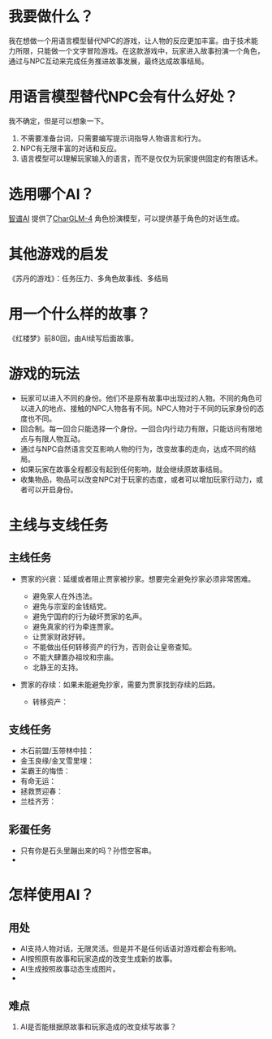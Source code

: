 # 我要做什么？

我在想做一个用语言模型替代NPC的游戏，让人物的反应更加丰富。由于技术能力所限，只能做一个文字冒险游戏。在这款游戏中，玩家进入故事扮演一个角色，通过与NPC互动来完成任务推进故事发展，最终达成故事结局。

# 用语言模型替代NPC会有什么好处？

我不确定，但是可以想象一下。

1. 不需要准备台词，只需要编写提示词指导人物语言和行为。
2. NPC有无限丰富的对话和反应。
3. 语言模型可以理解玩家输入的语言，而不是仅仅为玩家提供固定的有限话术。


# 选用哪个AI？

[智谱AI](https://bigmodel.cn/) 提供了[CharGLM-4](https://bigmodel.cn/dev/api/super-humanoid/charglm-4) 角色扮演模型，可以提供基于角色的对话生成。

# 其他游戏的启发

《苏丹的游戏》：任务压力、多角色故事线、多结局


# 用一个什么样的故事？

《红楼梦》前80回，由AI续写后面故事。

# 游戏的玩法

- 玩家可以进入不同的身份。他们不是原有故事中出现过的人物。不同的角色可以进入的地点、接触的NPC人物各有不同。NPC人物对于不同的玩家身份的态度也不同。
- 回合制。每一回合只能选择一个身份。一回合内行动力有限，只能访问有限地点与有限人物互动。
- 通过与NPC自然语言交互影响人物的行为，改变故事的走向，达成不同的结局。
- 如果玩家在故事全程都没有起到任何影响，就会继续原故事结局。
- 收集物品，物品可以改变NPC对于玩家的态度，或者可以增加玩家行动力，或者可以开启身份。

# 主线与支线任务

## 主线任务

- 贾家的兴衰：延缓或者阻止贾家被抄家。想要完全避免抄家必须非常困难。
	- 避免家人在外违法。
	- 避免与宗室的金钱结党。
	- 避免宁国府的行为破坏贾家的名声。
	- 避免真家的行为牵连贾家。
	- 让贾家财政好转。
	- 不能做出任何转移资产的行为，否则会让皇帝查知。
	- 不能大肆置办祖坟和宗庙。
	- 北静王的支持。
	
- 贾家的存续：如果未能避免抄家，需要为贾家找到存续的后路。
	- 转移资产：

## 支线任务

- 木石前盟/玉带林中挂：
- 金玉良缘/金叉雪里埋：
- 呆霸王的悔悟：
- 有命无运：
- 拯救贾迎春：
- 兰桂齐芳：

## 彩蛋任务

- 只有你是石头里蹦出来的吗？孙悟空客串。
- 


# 怎样使用AI？

## 用处

- AI支持人物对话，无限灵活。但是并不是任何话语对游戏都会有影响。
- AI按照原有故事和玩家造成的改变生成新的故事。
- AI生成按照故事动态生成图片。
- 


## 难点

1. AI是否能根据原故事和玩家造成的改变续写故事？







